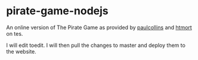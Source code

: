 # pirate-game-nodejs

An online version of The Pirate Game as provided by <a href=https://www.tes.com/teaching-resource/the-pirate-game-end-of-term-activity-6258063>paulcollins</a> and <a href="https://www.tes.com/teaching-resource/the-pirate-game-square-picker-6437335">htmort</a> on tes.

I will edit toedit. I will then pull the changes to master and deploy them to the website.
